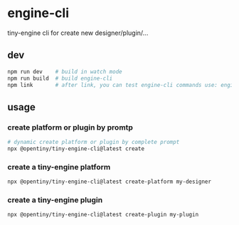 # engine-cli

tiny-engine cli for create new designer/plugin/...

## dev

```sh
npm run dev    # build in watch mode
npm run build  # build engine-cli
npm link       # after link, you can test engine-cli commands use: engine-cli create xxx
```

## usage

### create platform or plugin by promtp

```sh
# dynamic create platform or plugin by complete prompt
npx @opentiny/tiny-engine-cli@latest create
```

### create a tiny-engine platform

```sh
npx @opentiny/tiny-engine-cli@latest create-platform my-designer
```

### create a tiny-engine plugin

```sh
npx @opentiny/tiny-engine-cli@latest create-plugin my-plugin
```
